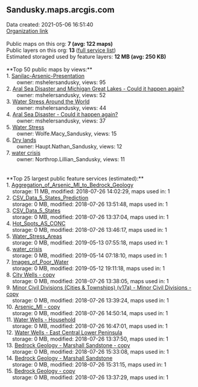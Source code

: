 <h2>Sandusky.maps.arcgis.com</h2> Data created: 2021-05-06 16:51:40 <br /><a target='new' href='https://Sandusky.maps.arcgis.com'>Organization link</a><br /><br />Public maps on this org: <b>7 (avg: 122 maps)</b><br />Public layers on this org: <b>13 </b>(<a target='new' href='https://services.arcgis.com/ktksnZcbW1w6ToO4/ArcGIS/rest/services'>full service list</a>)<br />Estimated storaged used by feature layers: <b>12 MB (avg: 250 KB)</b><br /><br />**Top 50 public maps by views:**<br />  1. <a target='new' href='https://www.arcgis.com/home/item.html?id=f69310c36d5c4013be0d4b3303611db5'>Sanilac-Arsenic-Presentation</a> <br />  &nbsp;&nbsp;&nbsp;&nbsp; &nbsp;&nbsp;owner: mshelersandusky, views: 95<br />  2. <a target='new' href='https://www.arcgis.com/home/item.html?id=7d11609e0bfd4167a78397d0202519b6'>Aral Sea Disaster and Michigan Great Lakes - Could it happen again?</a> <br />  &nbsp;&nbsp;&nbsp;&nbsp; &nbsp;&nbsp;owner: mshelersandusky, views: 52<br />  3. <a target='new' href='https://www.arcgis.com/home/item.html?id=69d332d578df4e3f9bc9646c060d6e1b'>Water Stress Around the World</a> <br />  &nbsp;&nbsp;&nbsp;&nbsp; &nbsp;&nbsp;owner: mshelersandusky, views: 44<br />  4. <a target='new' href='https://www.arcgis.com/home/item.html?id=144e1b0740fe4441b27649850974bfb9'>Aral Sea Disaster - Could it happen again?</a> <br />  &nbsp;&nbsp;&nbsp;&nbsp; &nbsp;&nbsp;owner: mshelersandusky, views: 37<br />  5. <a target='new' href='https://www.arcgis.com/home/item.html?id=cc4f5930133b49d38520686ba8f73d32'>Water Stress</a> <br />  &nbsp;&nbsp;&nbsp;&nbsp; &nbsp;&nbsp;owner: Wolfe.Macy_Sandusky, views: 15<br />  6. <a target='new' href='https://www.arcgis.com/home/item.html?id=ce685fabf5594e4ea3a9c1ead5cef3a8'>Dry lands</a> <br />  &nbsp;&nbsp;&nbsp;&nbsp; &nbsp;&nbsp;owner: Haupt.Nathan_Sandusky, views: 12<br />  7. <a target='new' href='https://www.arcgis.com/home/item.html?id=020dd06792c343018790f0939bea79af'>water crisis </a> <br />  &nbsp;&nbsp;&nbsp;&nbsp; &nbsp;&nbsp;owner: Northrop.Lillian_Sandusky, views: 11<br /><br /><br />**Top 25 largest public feature services (estimated):**<br /> 1. <a target='new' href='https://www.arcgis.com/home/item.html?id=d839298a90e145f284fa17565d76328d'>Aggregation_of_Arsenic_MI_to_Bedrock_Geology</a><br /> &nbsp;&nbsp;&nbsp;&nbsp;storage: 11 MB, modified: 2018-07-26 14:02:29, maps used in: 1<br /> 2. <a target='new' href='https://www.arcgis.com/home/item.html?id=04bfbd9e1fcb4f3ba0eaac719742bdac'>CSV_Data_5_States_Prediction</a><br /> &nbsp;&nbsp;&nbsp;&nbsp;storage: 0 MB, modified: 2018-07-26 13:51:48, maps used in: 1<br /> 3. <a target='new' href='https://www.arcgis.com/home/item.html?id=19b378e566514585a79379368a04df97'>CSV_Data_5_States</a><br /> &nbsp;&nbsp;&nbsp;&nbsp;storage: 0 MB, modified: 2018-07-26 13:37:04, maps used in: 1<br /> 4. <a target='new' href='https://www.arcgis.com/home/item.html?id=7e6f399f9aa043649fedad396136e82e'>Hot_Spots_AS_CONC</a><br /> &nbsp;&nbsp;&nbsp;&nbsp;storage: 0 MB, modified: 2018-07-26 13:46:17, maps used in: 1<br /> 5. <a target='new' href='https://www.arcgis.com/home/item.html?id=904e366b214143218c88c3b130328636'>Water_Stress_Areas</a><br /> &nbsp;&nbsp;&nbsp;&nbsp;storage: 0 MB, modified: 2019-05-13 07:55:18, maps used in: 1<br /> 6. <a target='new' href='https://www.arcgis.com/home/item.html?id=955d8d21a01649aab2e6c416238be585'>water_crisis</a><br /> &nbsp;&nbsp;&nbsp;&nbsp;storage: 0 MB, modified: 2019-05-14 07:18:10, maps used in: 1<br /> 7. <a target='new' href='https://www.arcgis.com/home/item.html?id=28ca9a47c1b6456bad9f195ab4fd0654'>Images_of_Poor_Water</a><br /> &nbsp;&nbsp;&nbsp;&nbsp;storage: 0 MB, modified: 2019-05-12 19:11:18, maps used in: 1<br /> 8. <a target='new' href='https://www.arcgis.com/home/item.html?id=7d02e4bb29814c93b531a677d6d84eda'>City Wells - copy</a><br /> &nbsp;&nbsp;&nbsp;&nbsp;storage: 0 MB, modified: 2018-07-26 13:38:05, maps used in: 1<br /> 9. <a target='new' href='https://www.arcgis.com/home/item.html?id=0cef2e34678445ff8fe785c25925591c'>Minor Civil Divisions (Cities & Townships) (v17a) - Minor Civil Divisions - copy</a><br /> &nbsp;&nbsp;&nbsp;&nbsp;storage: 0 MB, modified: 2018-07-26 13:39:24, maps used in: 1<br /> 10. <a target='new' href='https://www.arcgis.com/home/item.html?id=e7b5f2cafca84ff4b567f6e46f1d89ab'>Arsenic_MI - copy</a><br /> &nbsp;&nbsp;&nbsp;&nbsp;storage: 0 MB, modified: 2018-07-26 14:50:14, maps used in: 1<br /> 11. <a target='new' href='https://www.arcgis.com/home/item.html?id=bc25bd295d184470806c8a7cf0e844a3'>Water Wells - Household</a><br /> &nbsp;&nbsp;&nbsp;&nbsp;storage: 0 MB, modified: 2018-07-26 16:47:01, maps used in: 1<br /> 12. <a target='new' href='https://www.arcgis.com/home/item.html?id=cf2b6f8a033745e8b9faa00a8d24ddfb'>Water Wells - East Central Lower Peninsula</a><br /> &nbsp;&nbsp;&nbsp;&nbsp;storage: 0 MB, modified: 2018-07-26 13:37:50, maps used in: 1<br /> 13. <a target='new' href='https://www.arcgis.com/home/item.html?id=17cd810f5493418b91dc28fd3e07de0c'>Bedrock Geology - Marshall Sandstone - copy</a><br /> &nbsp;&nbsp;&nbsp;&nbsp;storage: 0 MB, modified: 2018-07-26 15:33:08, maps used in: 1<br /> 14. <a target='new' href='https://www.arcgis.com/home/item.html?id=5263e183f9844a9c8190bc34c471c345'>Bedrock Geology - Marshall Sandstone</a><br /> &nbsp;&nbsp;&nbsp;&nbsp;storage: 0 MB, modified: 2018-07-26 15:31:15, maps used in: 1<br /> 15. <a target='new' href='https://www.arcgis.com/home/item.html?id=e6aecd9fb787476db18f15cd964368d3'>Bedrock Geology - copy</a><br /> &nbsp;&nbsp;&nbsp;&nbsp;storage: 0 MB, modified: 2018-07-26 13:37:29, maps used in: 1<br />